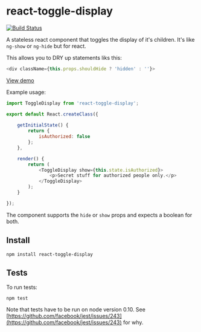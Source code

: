 # react-toggle-display

[![Build Status](https://travis-ci.org/ccnokes/react-toggle-display.svg?branch=master)](https://travis-ci.org/ccnokes/react-toggle-display)

A stateless react component that toggles the display of it's children. It's like `ng-show` or `ng-hide` but for react. 

This allows you to DRY up statements liks this:

```javascript
<div className={this.props.shouldHide ? 'hidden' : ''}>
```

[View demo](https://jsfiddle.net/ccnokes/oqttsu83/)

Example usage: 

```javascript
import ToggleDisplay from 'react-toggle-display';

export default React.createClass({
	
	getInitialState() {
		return {
			isAuthorized: false
		};
	},

	render() {
		return (
			<ToggleDisplay show={this.state.isAuthorized}>
				<p>Secret stuff for authorized people only.</p>
			</ToggleDisplay>
		);
	}

});

```
The component supports the `hide` or `show` props and expects a boolean for both.


## Install

```
npm install react-toggle-display
```

## Tests

To run tests: 

```
npm test
```

Note that tests have to be run on node version 0.10. See [https://github.com/facebook/jest/issues/243](https://github.com/facebook/jest/issues/243) for why.
